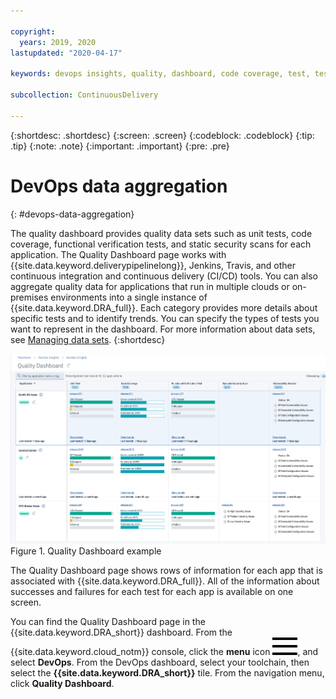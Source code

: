 ```yaml
---

copyright:
  years: 2019, 2020
lastupdated: "2020-04-17"

keywords: devops insights, quality, dashboard, code coverage, test, tests, verification, app

subcollection: ContinuousDelivery

---
```


{:shortdesc: .shortdesc}
{:screen: .screen}
{:codeblock: .codeblock}
{:tip: .tip}
{:note: .note}
{:important: .important}
{:pre: .pre}

# DevOps data aggregation
{: #devops-data-aggregation}

The quality dashboard provides quality data sets such as unit tests, code coverage, functional verification tests, and static security scans for each application. The Quality Dashboard page works with {{site.data.keyword.deliverypipelinelong}}, Jenkins, Travis, and other continuous integration and continuous delivery (CI/CD) tools. You can also aggregate quality data for applications that run in multiple clouds or on-premises environments into a single instance of {{site.data.keyword.DRA_full}}. Each category provides more details about specific tests and to identify trends. You can specify the types of tests you want to represent in the dashboard. For more information about data sets, see [Managing data sets](/docs/ContinuousDelivery?topic=ContinuousDelivery-adding-data-sets). 
{:shortdesc}

![Deployment Risk Quality dashboard](images/DRA_quality_dashboard.png "Quality Dashboard") Figure 1. Quality Dashboard example

The Quality Dashboard page shows rows of information for each app that is associated with {{site.data.keyword.DRA_full}}. All of the information about successes and failures for each test for each app is available on one screen.  

You can find the Quality Dashboard page in the {{site.data.keyword.DRA_short}} dashboard. From the {{site.data.keyword.cloud_notm}} console, click the **menu** icon ![hamburger icon](images/icon_hamburger.svg), and select **DevOps**. From the DevOps dashboard, select your toolchain, then select the **{{site.data.keyword.DRA_short}}** tile. From the navigation menu, click **Quality Dashboard**.
